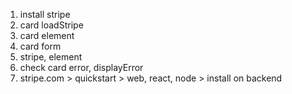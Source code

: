 1. install stripe
2. card loadStripe
3. card element
4. card form
5. stripe, element
6. check card error, displayError
7. stripe.com > quickstart > web, react, node > install on backend